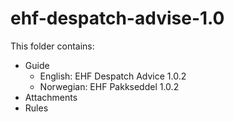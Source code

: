 # ehf-despatch-advise-1.0

This folder contains:

* Guide
  * English: EHF Despatch Advice 1.0.2
  * Norwegian: EHF Pakkseddel 1.0.2
* Attachments
* Rules

